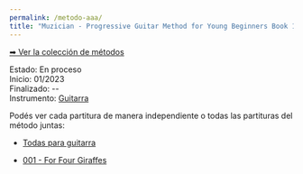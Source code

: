 ```yaml
---
permalink: /metodo-aaa/
title: "Muzician - Progressive Guitar Method for Young Beginners Book 1"
---
```


[➡ Ver la colección de métodos](/metodo-coleccion/)

Estado: En proceso  
Inicio: 01/2023  
Finalizado: --  
Instrumento: [Guitarra](/partituras-guitarra/)

Podés ver cada partitura de manera independiente o todas las partituras del método juntas:

- [Todas para guitarra](/partitura-aaa-guitarra/)

- [001 - For Four Giraffes](/partitura-aaa-001/)
